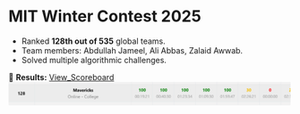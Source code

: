 # MIT Winter Contest 2025
- Ranked **128th out of 535** global teams.
- Team members: Abdullah Jameel, Ali Abbas, Zalaid Awwab.
- Solved multiple algorithmic challenges.

🔗 **Results:** [View_Scoreboard](https://mitit.org/Contest/ViewScoreboard/beginner-2025)
![MIT Winter Contest Screenshot](https://github.com/abdullahxyz85/my-achievements/blob/main/MIT-Winter-Contest.png)

